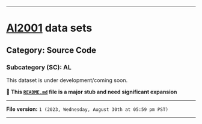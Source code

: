 
***

# [AI2001](https://github.com/seanpm2001/AI2001/) data sets

## Category: Source Code

### Subcategory (SC): AL

This dataset is under development/coming soon.

**🌱️ This [`README.md`](/README.md) file is a major stub and need significant expansion**

***

**File version:** `1 (2023, Wednesday, August 30th at 05:59 pm PST)`

***
